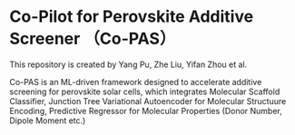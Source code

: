 # Co-Pilot for Perovskite Additive Screener （Co-PAS）

This repository is created by Yang Pu, Zhe Liu, Yifan Zhou et al. 

Co-PAS is an ML-driven framework designed to accelerate additive screening for perovskite solar cells, which integrates Molecular Scaffold Classifier, Junction Tree Variational Autoencoder for Molecular Structuure Encoding, Predictive Regressor for Molecular Properties (Donor Number, Dipole Moment etc.)
